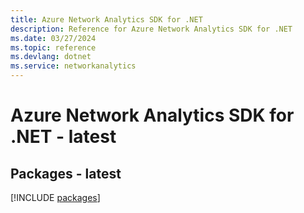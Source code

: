 ```yaml
---
title: Azure Network Analytics SDK for .NET
description: Reference for Azure Network Analytics SDK for .NET
ms.date: 03/27/2024
ms.topic: reference
ms.devlang: dotnet
ms.service: networkanalytics
---
```

# Azure Network Analytics SDK for .NET - latest
## Packages - latest
[!INCLUDE [packages](network-analytics-index.md)]
